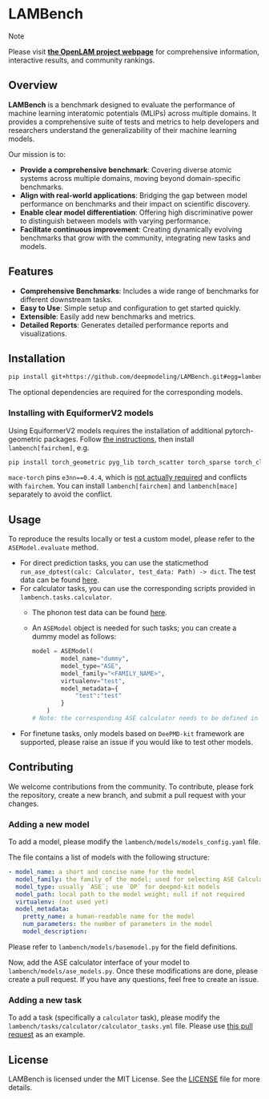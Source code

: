# LAMBench

> [!NOTE]
> Please visit [**the OpenLAM project webpage**](https://www.aissquare.com/openlam?tab=Benchmark) for comprehensive information, interactive results, and community rankings.

## Overview

**LAMBench** is a benchmark designed to evaluate the performance of machine learning interatomic potentials (MLIPs) across multiple domains. It provides a comprehensive suite of tests and metrics to help developers and researchers understand the generalizability of their machine learning models.

Our mission is to:

- **Provide a comprehensive benchmark**: Covering diverse atomic systems across multiple domains, moving beyond domain-specific benchmarks.
- **Align with real-world applications**: Bridging the gap between model performance on benchmarks and their impact on scientific discovery.
- **Enable clear model differentiation**: Offering high discriminative power to distinguish between models with varying performance.
- **Facilitate continuous improvement**: Creating dynamically evolving benchmarks that grow with the community, integrating new tasks and models.

## Features

- **Comprehensive Benchmarks**: Includes a wide range of benchmarks for different downstream tasks.
- **Easy to Use**: Simple setup and configuration to get started quickly.
- **Extensible**: Easily add new benchmarks and metrics.
- **Detailed Reports**: Generates detailed performance reports and visualizations.

## Installation

```bash
pip install git+https://github.com/deepmodeling/LAMBench.git#egg=lambench[deepmd,mace,sevenn,orb]
```

The optional dependencies are required for the corresponding models.

### Installing with EquiformerV2 models

Using EquiformerV2 models requires the installation of additional pytorch-geometric packages.
Follow [the instructions](https://pytorch-geometric.readthedocs.io/en/latest/notes/installation.html#additional-libraries), then install `lambench[fairchem]`, e.g.

```bash
pip install torch_geometric pyg_lib torch_scatter torch_sparse torch_cluster torch_spline_conv -f https://data.pyg.org/whl/torch-2.4.0+cu124.html
```

`mace-torch` pins `e3nn==0.4.4`, which is [not actually required](https://github.com/ACEsuit/mace/issues/555#issuecomment-2423730788) and conflicts with `fairchem`. You can install `lambench[fairchem]` and `lambench[mace]` separately to avoid the conflict.

## Usage

To reproduce the results locally or test a custom model, please refer to the `ASEModel.evaluate` method.

- For direct prediction tasks, you can use the staticmethod `run_ase_dptest(calc: Calculator, test_data: Path) -> dict`. The test data can be found [here](https://www.aissquare.com/datasets/detail?pageType=datasets&name=LAMBench-TestData-v1&id=295).
- For calculator tasks, you can use the corresponding scripts provided in `lambench.tasks.calculator`.
  - The phonon test data can be found [here](https://www.aissquare.com/datasets/detail?pageType=datasets&name=LAMBench-Phonon-MDR&id=310).
  - An `ASEModel` object is needed for such tasks; you can create a dummy model as follows:

    ```python
    model = ASEModel(
            model_name="dummy",
            model_type="ASE",
            model_family="<FAMILY_NAME>",
            virtualenv="test",
            model_metadata={
                "test":"test"
            }
        )
    # Note: the corresponding ASE calculator needs to be defined in ASEModel.calc.
    ```
- For finetune tasks, only models based on `DeePMD-kit` framework are supported, please raise an issue if you would like to test other models.

## Contributing

We welcome contributions from the community. To contribute, please fork the repository, create a new branch, and submit a pull request with your changes.

### Adding a new model

To add a model, please modify the `lambench/models/models_config.yaml` file.

The file contains a list of models with the following structure:

  ```yaml
  - model_name: a short and concise name for the model
    model_family: the family of the model; used for selecting ASE Calculator in `ase_models.py`
    model_type: usually `ASE`; use `DP` for deepmd-kit models
    model_path: local path to the model weight; null if not required
    virtualenv: (not used yet)
    model_metadata:
      pretty_name: a human-readable name for the model
      num_parameters: the number of parameters in the model
      model_description:
  ```

Please refer to `lambench/models/basemodel.py` for the field definitions.

Now, add the ASE calculator interface of your model to `lambench/models/ase_models.py`.
Once these modifications are done, please create a pull request. If you have any questions, feel free to create an issue.

### Adding a new task

To add a task (specifically a `calculator` task), please modify the `lambench/tasks/calculator/calculator_tasks.yml` file. Please use [this pull request](https://github.com/deepmodeling/LAMBench/pull/89) as an example.

## License

LAMBench is licensed under the MIT License. See the [LICENSE](LICENSE) file for more details.
